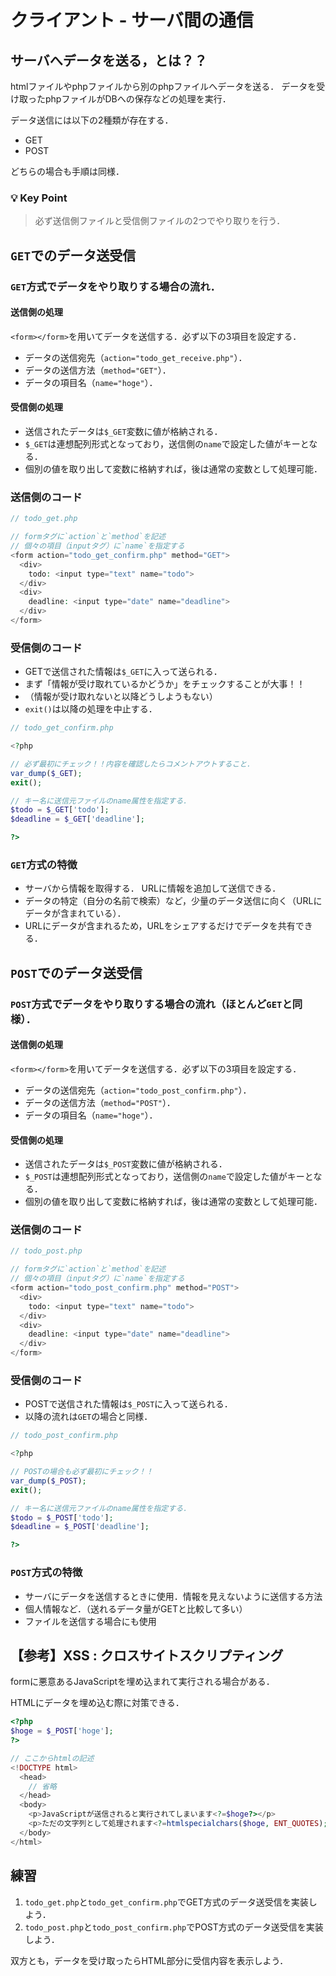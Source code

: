 # クライアント - サーバ間の通信

## サーバへデータを送る，とは？？

htmlファイルやphpファイルから別のphpファイルへデータを送る．
データを受け取ったphpファイルがDBへの保存などの処理を実行．

データ送信には以下の2種類が存在する．

- GET
- POST

どちらの場合も手順は同様．

### 💡 Key Point

>必ず送信側ファイルと受信側ファイルの2つでやり取りを行う．


## `GET`でのデータ送受信

### `GET`方式でデータをやり取りする場合の流れ．

#### 送信側の処理

`<form></form>`を用いてデータを送信する．必ず以下の3項目を設定する．

- データの送信宛先（`action="todo_get_receive.php"`）．
- データの送信方法（`method="GET"`）．
- データの項目名（`name="hoge"`）．

#### 受信側の処理

- 送信されたデータは`$_GET`変数に値が格納される．
- `$_GET`は連想配列形式となっており，送信側の`name`で設定した値がキーとなる．
- 個別の値を取り出して変数に格納すれば，後は通常の変数として処理可能．

### 送信側のコード

```php
// todo_get.php

// formタグに`action`と`method`を記述
// 個々の項目（inputタグ）に`name`を指定する
<form action="todo_get_confirm.php" method="GET">
  <div>
    todo: <input type="text" name="todo">
  </div>
  <div>
    deadline: <input type="date" name="deadline">
  </div>
</form>

```

### 受信側のコード

- GETで送信された情報は`$_GET`に入って送られる．
- まず「情報が受け取れているかどうか」をチェックすることが大事！！
- （情報が受け取れないと以降どうしようもない）
- `exit()`は以降の処理を中止する．

```php
// todo_get_confirm.php

<?php

// 必ず最初にチェック！！内容を確認したらコメントアウトすること．
var_dump($_GET);
exit();

// キー名に送信元ファイルのname属性を指定する．
$todo = $_GET['todo'];
$deadline = $_GET['deadline'];

?>

```

### `GET`方式の特徴

- サーバから情報を取得する． URLに情報を追加して送信できる．
- データの特定（自分の名前で検索）など，少量のデータ送信に向く（URLにデータが含まれている）．
- URLにデータが含まれるため，URLをシェアするだけでデータを共有できる．


## `POST`でのデータ送受信

### `POST`方式でデータをやり取りする場合の流れ（ほとんど`GET`と同様）．

#### 送信側の処理

`<form></form>`を用いてデータを送信する．必ず以下の3項目を設定する．

- データの送信宛先（`action="todo_post_confirm.php"`）．
- データの送信方法（`method="POST"`）．
- データの項目名（`name="hoge"`）．

#### 受信側の処理

- 送信されたデータは`$_POST`変数に値が格納される．
- `$_POST`は連想配列形式となっており，送信側の`name`で設定した値がキーとなる．
- 個別の値を取り出して変数に格納すれば，後は通常の変数として処理可能．

### 送信側のコード

```php
// todo_post.php

// formタグに`action`と`method`を記述
// 個々の項目（inputタグ）に`name`を指定する
<form action="todo_post_confirm.php" method="POST">
  <div>
    todo: <input type="text" name="todo">
  </div>
  <div>
    deadline: <input type="date" name="deadline">
  </div>
</form>

```

### 受信側のコード

- POSTで送信された情報は`$_POST`に入って送られる．
- 以降の流れは`GET`の場合と同様．

```php
// todo_post_confirm.php

<?php

// POSTの場合も必ず最初にチェック！！
var_dump($_POST);
exit();

// キー名に送信元ファイルのname属性を指定する．
$todo = $_POST['todo'];
$deadline = $_POST['deadline'];

?>

```

### `POST`方式の特徴

- サーバにデータを送信するときに使用．情報を見えないように送信する方法
- 個人情報など．（送れるデータ量がGETと比較して多い）
- ファイルを送信する場合にも使用


## 【参考】XSS : クロスサイトスクリプティング

formに悪意あるJavaScriptを埋め込まれて実行される場合がある．

HTMLにデータを埋め込む際に対策できる．

```php
<?php
$hoge = $_POST['hoge'];
?>

// ここからhtmlの記述
<!DOCTYPE html>
  <head>
    // 省略
  </head>
  <body>
    <p>JavaScriptが送信されると実行されてしまいます<?=$hoge?></p>
    <p>ただの文字列として処理されます<?=htmlspecialchars($hoge, ENT_QUOTES);?></p>
  </body>
</html>

```


## 練習

1. `todo_get.php`と`todo_get_confirm.php`でGET方式のデータ送受信を実装しよう．
2. `todo_post.php`と`todo_post_confirm.php`でPOST方式のデータ送受信を実装しよう．

双方とも，データを受け取ったらHTML部分に受信内容を表示しよう．

